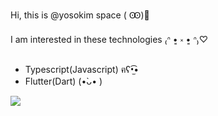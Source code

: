 Hi, this is @yosokim space ( Ꙭ)🥕

I am interested in these technologies ₍ᐢ •͈ ༝ •͈ ᐢ₎♡

- Typescript(Javascript) ฅʕ•̫͡•
- Flutter(Dart) (•̀ᴗ• )

![](https://github-widgetbox.vercel.app/api/profile?username=yosokim&data=repositories,stars,commits)
